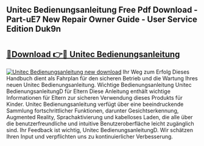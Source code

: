 ## Unitec Bedienungsanleitung Free Pdf Download - Part-uE7 New Repair Owner Guide - User Service Edition Duk9n

# <h2><a href="http://df23ih.blite.top/?on=Unitec+Bedienungsanleitung">🔗Download 👉🔴 Unitec Bedienungsanleitung</a></h2>

[![Unitec Bedienungsanleitung new download](https://i.imgur.com/lujVjoI.png)](http://df23ih.blite.top/?on=Unitec+Bedienungsanleitung)
Ihr Weg zum Erfolg Dieses Handbuch dient als Fahrplan für den sicheren Betrieb und die Wartung Ihres neuen Unitec Bedienungsanleitung. Wichtige Bedienungsanleitung Unitec BedienungsanleitungD für Eltern Diese Anleitung enthält wichtige Informationen für Eltern zur sicheren Verwendung dieses Produkts für Kinder. Unitec Bedienungsanleitung verfügt über eine beeindruckende Sammlung fortschrittlicher Funktionen, darunter Gesichtserkennung, Augmented Reality, Sprachaktivierung und kabelloses Laden, die alle über die benutzerfreundliche und intuitive Benutzeroberfläche leicht zugänglich sind. Ihr Feedback ist wichtig, Unitec BedienungsanleitungD. Wir schätzen Ihren Input und verpflichten uns zu kontinuierlicher Verbesserung.
